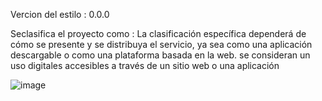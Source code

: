 Vercion del estilo : 0.0.0

Seclasifica el proyecto como : 
La clasificación específica dependerá de cómo se presente y se distribuya el servicio, ya sea como una aplicación descargable o como una plataforma basada en la web. se consideran un uso digitales accesibles a través de un sitio web o una aplicación

![image](https://github.com/AvastrOficial/ToolKitPro/assets/91764815/3e4546e4-8d70-48ea-8b73-ddd6e53c4b7b)

